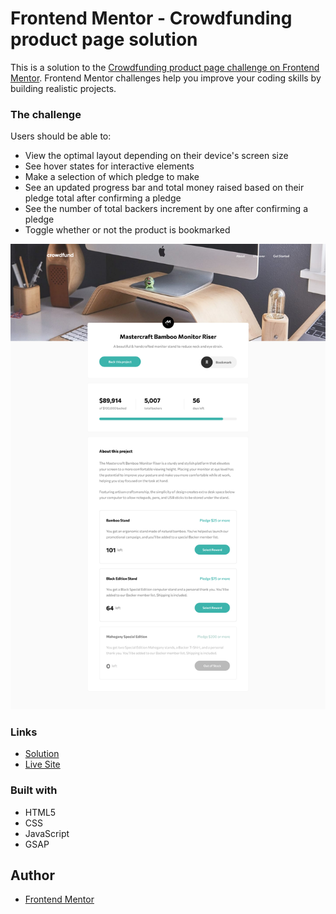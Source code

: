 # Frontend Mentor - Crowdfunding product page solution

This is a solution to the [Crowdfunding product page challenge on Frontend Mentor](https://www.frontendmentor.io/challenges/crowdfunding-product-page-7uvcZe7ZR). Frontend Mentor challenges help you improve your coding skills by building realistic projects. 

### The challenge

Users should be able to:

- View the optimal layout depending on their device's screen size
- See hover states for interactive elements
- Make a selection of which pledge to make
- See an updated progress bar and total money raised based on their pledge total after confirming a pledge
- See the number of total backers increment by one after confirming a pledge
- Toggle whether or not the product is bookmarked

![](./screenshot.jpg)

### Links

-  [Solution](https://your-solution-url.com)
-  [Live Site](https://lspacka.github.io/FEM-crowdfunding-product-page/)

### Built with

- HTML5
- CSS
- JavaScript
- GSAP

## Author

- [Frontend Mentor](https://www.frontendmentor.io/profile/lspacka)